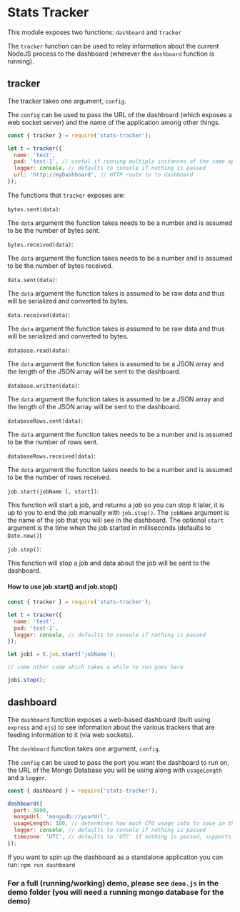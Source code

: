 # Stats Tracker

This module exposes two functions: `dashboard` and `tracker`

The `tracker` function can be used to relay information about the current NodeJS
process to the dashboard (wherever the `dashboard` function is running).

## tracker

The tracker takes one argument, `config`.

The `config` can be used to pass the URL of the dashboard (which exposes a web socket server) and the name of the application among other things.

```javascript
const { tracker } = require('stats-tracker');

let t = tracker({
  name: 'test',
  pod: 'test-1', // useful if running multiple instances of the same application, defaults to the name, in this case `test`
  logger: console, // defaults to console if nothing is passed
  url: 'http://myDashboard', // HTTP route to to dashboard
});
```

The functions that `tracker` exposes are:

`bytes.sent(data)`:

The `data` argument the function takes needs to be a number and is assumed to be the number of bytes sent.

`bytes.received(data)`:

The `data` argument the function takes needs to be a number and is assumed to be the number of bytes received.

`data.sent(data)`:

The `data` argument the function takes is assumed to be raw data and thus will be serialized and converted to bytes.

`data.received(data)`:

The `data` argument the function takes is assumed to be raw data and thus will be serialized and converted to bytes.

`database.read(data)`:

The `data` argument the function takes is assumed to be a JSON array and the length of the JSON array will be sent to the dashboard.

`database.written(data)`:

The `data` argument the function takes is assumed to be a JSON array and the length of the JSON array will be sent to the dashboard.

`databaseRows.sent(data)`:

The `data` argument the function takes needs to be a number and is assumed to be the number of rows sent.

`databaseRows.received(data)`:

The `data` argument the function takes needs to be a number and is assumed to be the number of rows received.

`job.start(jobName [, start])`:

This function will start a job, and returns a job so you can stop it later, it is up to you to end the job manually with `job.stop()`.
The `jobName` argument is the name of the job that you will see in the dashboard.
The optional `start` argument is the time when the job started in milliseconds (defaults to `Date.now()`)

`job.stop()`:

This function will stop a job and data about the job will be sent to the dashboard.

#### How to use job.start() and job.stop()

```javascript
const { tracker } = require('stats-tracker');

let t = tracker({
  name: 'test',
  pod: 'test-1',
  logger: console, // defaults to console if nothing is passed
});

let job1 = t.job.start('jobName');

// some other code which takes a while to run goes here

job1.stop();
```

## dashboard

The `dashboard` function exposes a web-based dashboard (built using `express` and `ejs`) to see information about the various trackers that are feeding information to it (via web sockets).

The `dashboard` function takes one argument, `config`.

The `config` can be used to pass the port you want the dashboard to run on, the URL of the Mongo Database you will be using along with `usageLength` and a `logger`.

```javascript
const { dashboard } = require('stats-tracker');

dashboard({
  port: 3000,
  mongoUrl: 'mongodb://yourUrl',
  usageLength: 100, // determines how much CPU usage info to save in the database (for the average CPU usage to be determined), defaults to 100 and is updated every 5 seconds
  logger: console, // defaults to console if nothing is passed
  timezone: 'UTC', // defaults to 'UTC' if nothing is passed, supports the timezones in `Intl`
});
```

If you want to spin up the dashboard as a standalone application you can run: `npm run dashboard`

### For a full (running/working) demo, please see `demo.js` in the demo folder (you will need a running mongo database for the demo)
